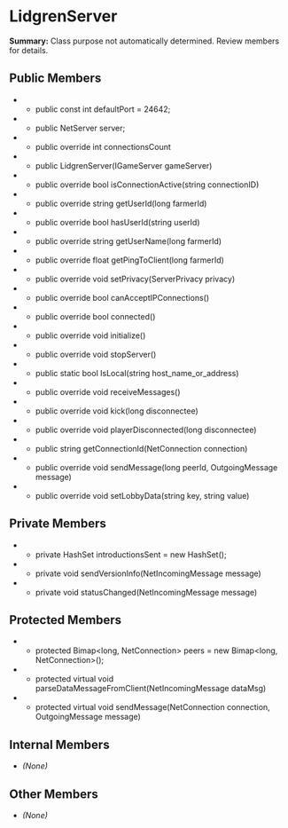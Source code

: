 # LidgrenServer

**Summary:** Class purpose not automatically determined. Review members for details.

## Public Members
- - public const int defaultPort = 24642;
- - public NetServer server;
- - public override int connectionsCount
- - public LidgrenServer(IGameServer gameServer)
- - public override bool isConnectionActive(string connectionID)
- - public override string getUserId(long farmerId)
- - public override bool hasUserId(string userId)
- - public override string getUserName(long farmerId)
- - public override float getPingToClient(long farmerId)
- - public override void setPrivacy(ServerPrivacy privacy)
- - public override bool canAcceptIPConnections()
- - public override bool connected()
- - public override void initialize()
- - public override void stopServer()
- - public static bool IsLocal(string host_name_or_address)
- - public override void receiveMessages()
- - public override void kick(long disconnectee)
- - public override void playerDisconnected(long disconnectee)
- - public string getConnectionId(NetConnection connection)
- - public override void sendMessage(long peerId, OutgoingMessage message)
- - public override void setLobbyData(string key, string value)

## Private Members
- - private HashSet<NetConnection> introductionsSent = new HashSet<NetConnection>();
- - private void sendVersionInfo(NetIncomingMessage message)
- - private void statusChanged(NetIncomingMessage message)

## Protected Members
- - protected Bimap<long, NetConnection> peers = new Bimap<long, NetConnection>();
- - protected virtual void parseDataMessageFromClient(NetIncomingMessage dataMsg)
- - protected virtual void sendMessage(NetConnection connection, OutgoingMessage message)

## Internal Members
- *(None)*

## Other Members
- *(None)*
